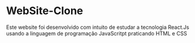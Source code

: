 # WebSite-Clone
Este website foi  desenvolvido com intuito de estudar a tecnologia React.Js usando a linguagem de programação JavaScritpt praticando HTML e CSS

